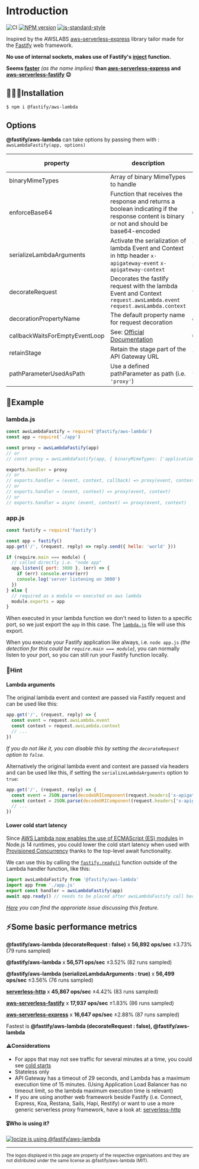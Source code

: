 # Introduction

![CI](https://github.com/fastify/aws-lambda-fastify/workflows/CI/badge.svg)
[![NPM version](https://img.shields.io/npm/v/@fastify/aws-lambda.svg?style=flat)](https://www.npmjs.com/package/@fastify/aws-lambda)
[![js-standard-style](https://img.shields.io/badge/code%20style-standard-brightgreen.svg?style=flat)](https://standardjs.com/)

Inspired by the AWSLABS [aws-serverless-express](https://github.com/awslabs/aws-serverless-express) library tailor made for the [Fastify](https://www.fastify.io/) web framework.

**No use of internal sockets, makes use of Fastify's [inject](https://www.fastify.io/docs/latest/Guides/Testing/#testing-with-http-injection) function.**

**Seems [faster](https://github.com/fastify/aws-lambda-fastify#some-basic-performance-metrics)** *(as the name implies)* **than [aws-serverless-express](https://github.com/awslabs/aws-serverless-express) and [aws-serverless-fastify](https://github.com/benMain/aws-serverless-fastify) 😉**

## 👨🏻‍💻Installation

```bash
$ npm i @fastify/aws-lambda
```

## Options

**@fastify/aws-lambda** can take options by passing them with : `awsLambdaFastify(app, options)`

| property                       | description                                                                                                                                | default value                      |
| ------------------------------ | ------------------------------------------------------------------------------------------------------------------------------------------ | ---------------------------------- |
| binaryMimeTypes                | Array of binary MimeTypes to handle                                                                                                        | `[]`                               |
| enforceBase64                  | Function that receives the response and returns a boolean indicating if the response content is binary or not and should be base64-encoded | `undefined`                        |
| serializeLambdaArguments       | Activate the serialization of lambda Event and Context in http header `x-apigateway-event` `x-apigateway-context`                          | `false` *(was `true` for <v2.0.0)* |
| decorateRequest                | Decorates the fastify request with the lambda Event and Context `request.awsLambda.event` `request.awsLambda.context`                      | `true`                             |
| decorationPropertyName         | The default property name for request decoration                                                                                           | `awsLambda`                        |
| callbackWaitsForEmptyEventLoop | See: [Official Documentation](https://docs.aws.amazon.com/lambda/latest/dg/nodejs-context.html#nodejs-prog-model-context-properties)       | `undefined`                        |
| retainStage                    | Retain the stage part of the API Gateway URL                                                                                               | `false`                            |
| pathParameterUsedAsPath        | Use a defined pathParameter as path (i.e. `'proxy'`)                                                                                               | `false`                            |

## 📖Example

### lambda.js

```js
const awsLambdaFastify = require('@fastify/aws-lambda')
const app = require('./app')

const proxy = awsLambdaFastify(app)
// or
// const proxy = awsLambdaFastify(app, { binaryMimeTypes: ['application/octet-stream'], serializeLambdaArguments: false /* default is true */ })

exports.handler = proxy
// or
// exports.handler = (event, context, callback) => proxy(event, context, callback)
// or
// exports.handler = (event, context) => proxy(event, context)
// or
// exports.handler = async (event, context) => proxy(event, context)
```

### app.js

```js
const fastify = require('fastify')

const app = fastify()
app.get('/', (request, reply) => reply.send({ hello: 'world' }))

if (require.main === module) {
  // called directly i.e. "node app"
  app.listen({ port: 3000 }, (err) => {
    if (err) console.error(err)
    console.log('server listening on 3000')
  })
} else {
  // required as a module => executed on aws lambda
  module.exports = app
}
```

When executed in your lambda function we don't need to listen to a specific port,
so we just export the `app` in this case.
The [`lambda.js`](https://github.com/fastify/aws-lambda-fastify#lambdajs) file will use this export.

When you execute your Fastify application like always,
i.e. `node app.js` *(the detection for this could be `require.main === module`)*,
you can normally listen to your port, so you can still run your Fastify function locally.

### 📣Hint

#### Lambda arguments

The original lambda event and context are passed via Fastify request and can be used like this:

```js
app.get('/', (request, reply) => {
  const event = request.awsLambda.event
  const context = request.awsLambda.context
  // ...
})
```
*If you do not like it, you can disable this by setting the `decorateRequest` option to `false`.*


Alternatively the original lambda event and context are passed via headers and can be used like this, if setting the `serializeLambdaArguments` option to `true`:

```js
app.get('/', (request, reply) => {
  const event = JSON.parse(decodeURIComponent(request.headers['x-apigateway-event']))
  const context = JSON.parse(decodeURIComponent(request.headers['x-apigateway-context']))
  // ...
})
```

#### Lower cold start latency

Since [AWS Lambda now enables the use of ECMAScript (ES) modules](https://aws.amazon.com/blogs/compute/using-node-js-es-modules-and-top-level-await-in-aws-lambda/) in Node.js 14 runtimes, you could lower the cold start latency when used with [Provisioned Concurrency](https://aws.amazon.com/blogs/compute/new-for-aws-lambda-predictable-start-up-times-with-provisioned-concurrency/) thanks to the top-level await functionality.

We can use this by calling the [`fastify.ready()`](https://www.fastify.io/docs/latest/Reference/Server/#ready) function outside of the Lambda handler function, like this:

```js
import awsLambdaFastify from '@fastify/aws-lambda'
import app from './app.js'
export const handler = awsLambdaFastify(app)
await app.ready() // needs to be placed after awsLambdaFastify call because of the decoration: https://github.com/fastify/aws-lambda-fastify/blob/master/index.js#L9
```

*[Here](https://github.com/fastify/aws-lambda-fastify/issues/89) you can find the approriate issue discussing this feature.*


## ⚡️Some basic performance metrics

**@fastify/aws-lambda (decorateRequest : false)** x **56,892 ops/sec** ±3.73% (79 runs sampled)

**@fastify/aws-lambda** x **56,571 ops/sec** ±3.52% (82 runs sampled)

**@fastify/aws-lambda (serializeLambdaArguments : true)** x **56,499 ops/sec** ±3.56% (76 runs sampled)

**[serverless-http](https://github.com/dougmoscrop/serverless-http)** x **45,867 ops/sec** ±4.42% (83 runs sampled)

**[aws-serverless-fastify](https://github.com/benMain/aws-serverless-fastify)** x **17,937 ops/sec** ±1.83% (86 runs sampled)

**[aws-serverless-express](https://github.com/awslabs/aws-serverless-express)** x **16,647 ops/sec** ±2.88% (87 runs sampled)

Fastest is **@fastify/aws-lambda (decorateRequest : false), @fastify/aws-lambda**

#### ⚠️Considerations

 - For apps that may not see traffic for several minutes at a time, you could see [cold starts](https://aws.amazon.com/blogs/compute/container-reuse-in-lambda/)
 - Stateless only
 - API Gateway has a timeout of 29 seconds, and Lambda has a maximum execution time of 15 minutes. (Using Application Load Balancer has no timeout limit, so the lambda maximum execution time is relevant)
 - If you are using another web framework beside Fastify (i.e. Connect, Express, Koa, Restana, Sails, Hapi, Restify) or want to use a more generic serverless proxy framework, have a look at: [serverless-http](https://github.com/dougmoscrop/serverless-http)


#### 🎖Who is using it?

<a href="https://locize.com" target="_blank" rel="nofollow">
  <img style="max-height: 80px;" src="https://raw.githubusercontent.com/fastify/aws-lambda-fastify/master/images/logos/locize.png" alt="locize is using @fastify/aws-lambda"/>
</a>

---
<small>The logos displayed in this page are property of the respective organisations and they are
not distributed under the same license as @fastify/aws-lambda (MIT).</small>
